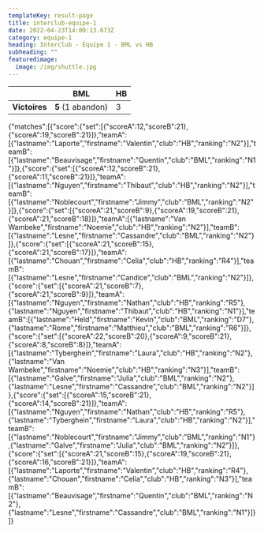 ```yaml
---
templateKey: result-page
title: interclub-equipe-1
date: 2022-04-23T14:00:13.673Z
category: equipe-1
heading: Interclub - Équipe 1 - BML vs HB
subheading: ""
featuredimage:
  image: /img/shuttle.jpg
---
```

|               | BML               | HB  |
| ------------- | ----------------- | --- |
| **Victoires** | **5** (1 abandon) | 3   |

<scoreboard>{"matches":[{"score":{"set":[{"scoreA":12,"scoreB":21},{"scoreA":19,"scoreB":21}]},"teamA":[{"lastname":"Laporte","firstname":"Valentin","club":"HB","ranking":"N2"}],"teamB":[{"lastname":"Beauvisage","firstname":"Quentin","club":"BML","ranking":"N1"}]},{"score":{"set":[{"scoreA":12,"scoreB":21},{"scoreA":11,"scoreB":21}]},"teamA":[{"lastname":"Nguyen","firstname":"Thibaut","club":"HB","ranking":"N2"}],"teamB":[{"lastname":"Noblecourt","firstname":"Jimmy","club":"BML","ranking":"N2"}]},{"score":{"set":[{"scoreA":21,"scoreB":9},{"scoreA":19,"scoreB":21},{"scoreA":21,"scoreB":18}]},"teamA":[{"lastname":"Van Wambeke","firstname":"Noemie","club":"HB","ranking":"N2"}],"teamB":[{"lastname":"Lesne","firstname":"Cassandre","club":"BML","ranking":"N2"}]},{"score":{"set":[{"scoreA":21,"scoreB":15},{"scoreA":21,"scoreB":17}]},"teamA":[{"lastname":"Chouan","firstname":"Celia","club":"HB","ranking":"R4"}],"teamB":[{"lastname":"Lesne","firstname":"Candice","club":"BML","ranking":"N2"}]},{"score":{"set":[{"scoreA":21,"scoreB":7},{"scoreA":21,"scoreB":9}]},"teamA":[{"lastname":"Nguyen","firstname":"Nathan","club":"HB","ranking":"R5"},{"lastname":"Nguyen","firstname":"Thibaut","club":"HB","ranking":"N1"}],"teamB":[{"lastname":"Held","firstname":"Kevin","club":"BML","ranking":"D7"},{"lastname":"Rome","firstname":"Matthieu","club":"BML","ranking":"R6"}]},{"score":{"set":[{"scoreA":22,"scoreB":20},{"scoreA":9,"scoreB":21},{"scoreA":8,"scoreB":8}]},"teamA":[{"lastname":"Tyberghein","firstname":"Laura","club":"HB","ranking":"N2"},{"lastname":"Van Wambeke","firstname":"Noemie","club":"HB","ranking":"N3"}],"teamB":[{"lastname":"Galve","firstname":"Julia","club":"BML","ranking":"N2"},{"lastname":"Lesne","firstname":"Cassandre","club":"BML","ranking":"N2"}]},{"score":{"set":[{"scoreA":15,"scoreB":21},{"scoreA":14,"scoreB":21}]},"teamA":[{"lastname":"Nguyen","firstname":"Nathan","club":"HB","ranking":"R5"},{"lastname":"Tyberghein","firstname":"Laura","club":"HB","ranking":"N2"}],"teamB":[{"lastname":"Noblecourt","firstname":"Jimmy","club":"BML","ranking":"N1"},{"lastname":"Galve","firstname":"Julia","club":"BML","ranking":"N2"}]},{"score":{"set":[{"scoreA":21,"scoreB":15},{"scoreA":19,"scoreB":21},{"scoreA":16,"scoreB":21}]},"teamA":[{"lastname":"Laporte","firstname":"Valentin","club":"HB","ranking":"R4"},{"lastname":"Chouan","firstname":"Celia","club":"HB","ranking":"N3"}],"teamB":[{"lastname":"Beauvisage","firstname":"Quentin","club":"BML","ranking":"N2"},{"lastname":"Lesne","firstname":"Cassandre","club":"BML","ranking":"N1"}]}]}</scoreboard>